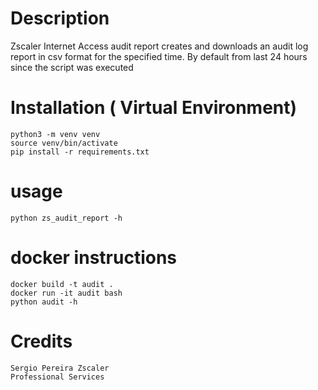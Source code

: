 # Description

Zscaler Internet Access audit report creates and downloads an audit log report in csv format  for the specified time. 
By default from last 24 hours since the script was executed

# Installation ( Virtual Environment)
```
python3 -m venv venv 
source venv/bin/activate
pip install -r requirements.txt
```

# usage
```
python zs_audit_report -h
```
# docker instructions
```
docker build -t audit .  
docker run -it audit bash
python audit -h
```
# Credits
```
Sergio Pereira Zscaler
Professional Services
```
